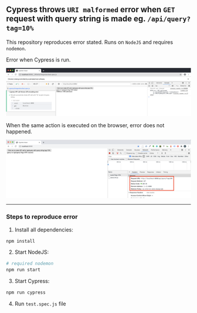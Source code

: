 ## Cypress throws `URI malformed` error when `GET` request with query string is made eg. `/api/query?tag=10%`

This repository reproduces error stated. Runs on `NodeJS` and requires `nodemon`.

Error when Cypress is run.

![error screenshot](./screenshots/error.png)

When the same action is executed on the browser, error does not happened.

![success screenshot](./screenshots/success.png)

---

### Steps to reproduce error

1. Install all dependencies:
```bash
npm install
```

2. Start NodeJS:
```bash
# required nodemon
npm run start
```

3. Start Cypress:
```bash
npm run cypress
```

4. Run `test.spec.js` file
